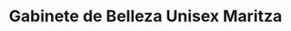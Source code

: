 ---
title: "Gabinete de Belleza Unisex Maritza"
url: /guayaquil/gabinete-de-belleza-unisex-maritza/
shop: Kosmetik
---